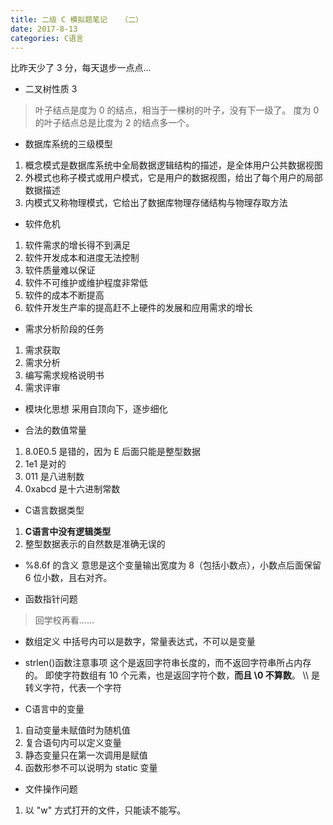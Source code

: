 ```yaml
---
title: 二级 C 模拟题笔记	（二）
date: 2017-8-13
categories: C语言
---
```


比昨天少了 3 分，每天退步一点点...
<!--more-->

- 二叉树性质 3
>叶子结点是度为 0 的结点，相当于一棵树的叶子，没有下一级了。
度为 0 的叶子结点总是比度为 2 的结点多一个。
- 数据库系统的三级模型
1. 概念模式是数据库系统中全局数据逻辑结构的描述，是全体用户公共数据视图
2. 外模式也称子模式或用户模式，它是用户的数据视图，给出了每个用户的局部数据描述
3. 内模式又称物理模式，它给出了数据库物理存储结构与物理存取方法

- 软件危机
1. 软件需求的增长得不到满足
2. 软件开发成本和进度无法控制
3. 软件质量难以保证
4. 软件不可维护或维护程度非常低
5. 软件的成本不断提高
6. 软件开发生产率的提高赶不上硬件的发展和应用需求的增长

- 需求分析阶段的任务
1. 需求获取
2. 需求分析
2. 编写需求规格说明书
3. 需求评审

- 模块化思想
采用自顶向下，逐步细化

- 合法的数值常量
1. 8.0E0.5 是错的，因为 E 后面只能是整型数据
2. 1e1 是对的
3. 011 是八进制数
4. 0xabcd 是十六进制常数

- C语言数据类型
1. **C语言中没有逻辑类型**
2. 整型数据表示的自然数是准确无误的

- %8.6f 的含义
意思是这个变量输出宽度为 8（包括小数点），小数点后面保留 6 位小数，且右对齐。

- 函数指针问题
>回学校再看......

- 数组定义
中括号内可以是数字，常量表达式，不可以是变量

- strlen()函数注意事项
这个是返回字符串长度的，而不返回字符串所占内存的。
即使字符数组有 10 个元素，也是返回字符个数，**而且 \0 不算数**。
\\\\ 是转义字符，代表一个字符

- C语言中的变量
 1. 自动变量未赋值时为随机值
 2. 复合语句内可以定义变量
 3. 静态变量只在第一次调用是赋值
 4. 函数形参不可以说明为 static 变量
 
- 文件操作问题
 1. 以  "w" 方式打开的文件，只能读不能写。

